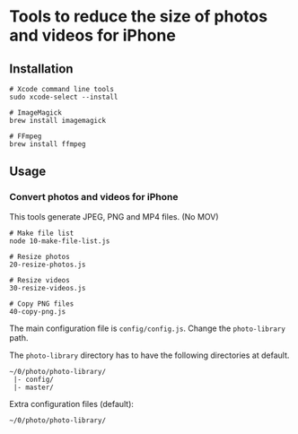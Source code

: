 # Tools to reduce the size of photos and videos for iPhone

## Installation

```
# Xcode command line tools
sudo xcode-select --install

# ImageMagick
brew install imagemagick

# FFmpeg
brew install ffmpeg
```

## Usage

### Convert photos and videos for iPhone

This tools generate JPEG, PNG and MP4 files. (No MOV)

```
# Make file list
node 10-make-file-list.js

# Resize photos
20-resize-photos.js

# Resize videos
30-resize-videos.js

# Copy PNG files
40-copy-png.js
```

The main configuration file is ```config/config.js```. Change the ```photo-library``` path.

The ```photo-library``` directory has to have the following directories at default.

```
~/0/photo/photo-library/
 |- config/
 |- master/
```

Extra configuration files (default):

```
~/0/photo/photo-library/
```

